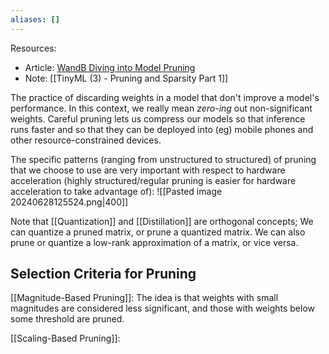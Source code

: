 ```yaml
---
aliases: []
---
```



Resources:
- Article: [WandB Diving into Model Pruning](https://wandb.ai/authors/pruning/reports/Diving-Into-Model-Pruning-in-Deep-Learning--VmlldzoxMzcyMDg)
- Note: [[TinyML (3) - Pruning and Sparsity Part 1]]


The practice of discarding weights in a model that don't improve a model's performance. In this context, we really mean *zero-ing* out non-significant weights.
Careful pruning lets us compress our models so that inference runs faster and so that they can be deployed into (eg) mobile phones and other resource-constrained devices.

The specific patterns (ranging from unstructured to structured) of pruning that we choose to use are very important with respect to hardware acceleration (highly structured/regular pruning is easier for hardware acceleration to take advantage of):
![[Pasted image 20240628125524.png|400]]

Note that [[Quantization]] and [[Distillation]] are orthogonal concepts; We can quantize a pruned matrix, or prune a quantized matrix. We can also prune or quantize a low-rank approximation of a matrix, or vice versa.

## Selection Criteria for Pruning
[[Magnitude-Based Pruning]]: The idea is that weights with small magnitudes are considered less significant, and those with weights below some threshold are pruned. 

[[Scaling-Based Pruning]]: 
